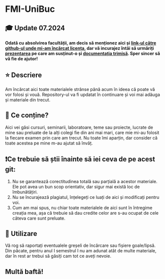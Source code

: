 # FMI-UniBuc

## 🎓 Update 07.2024
#### Odată cu absolvirea facultății, am decis să menționez aici și [link-ul către github-ul unde mi-am încărcat licența](https://github.com/tudor0prea/LucrareLicenta), dar vă incurajez întăi să urmăriți [prezentarea](https://docs.google.com/presentation/d/14FjTOrpdGtBVSZv32ACNvUNOXNPlb7ZpdBqTVlHPjNg/edit#slide=id.g6f39c49baf_3_2) pe care am susținut-o și [documentația trimisă](https://docs.google.com/document/d/1IFAcG4iPyCY8mt-kL5VSASKCXhYPJFWAdGdBa43ehww/edit?usp=sharing). Sper sincer să vă fie de ajutor!


## ⭐ Descriere

Am încărcat aici toate materialele strânse până acum în ideea că poate vă vor folosi și vouă. Repository-ul va fi updatat în continuare și voi mai adăuga și materiale din trecut. 

## 🎢 Ce conține?

Aici vei găsi cursuri, seminarii, laboratoare, teme sau proiecte, lucrate de mine sau preluate de la alți colegi fie din ani mai mari, care mie mi-au folosit la fiecare examen prin care am trecut. Nu toate îmi aparțin, dar consider că toate acestea pe mine m-au ajutat să învăț.

## ❗Ce trebuie să știi înainte să iei ceva de pe acest git:

1. Nu se garantează corectitudinea totală sau parțială a acestor materiale. Ele pot avea un bun scop orientativ, dar sigur mai există loc de îmbunătățiri.
2. Nu se încurajează plagiatul, înțelegeți ce luați de aici și modificați pentru voi.
3. Cum am mai spus, nu chiar toate materialele de aici sunt în întregime creația mea, așa că trebuie să dau credite celor are s-au ocupat de cele câteva care sunt preluate.

## 📲 Utilizare
Vă rog să raportați eventualele greșeli de încărcare sau fișiere goale/lipsă. 
Din păcate, pentru anul I semestrul I nu am adunat atât de multe materiale, dar în  rest ar trebui să găsiți cam tot ce aveți nevoie.

## Multă baftă!
